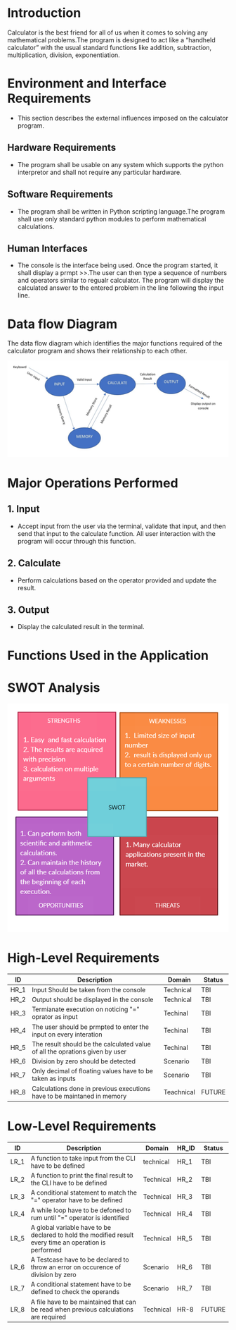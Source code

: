 # Introduction
Calculator is the best friend for all of us when it comes to solving any mathematical problems.The program is designed to act like a “handheld calculator” with the usual standard functions like addition, subtraction, multiplication, division, exponentiation.

# Environment and Interface Requirements
* This section describes the external influences imposed on the calculator program.

## Hardware Requirements
* The program shall be usable on any system which supports the python interpretor and shall not require any particular hardware.

## Software Requirements
* The program shall be written in Python scripting language.The program shall use only standard python  modules to perform mathematical calculations.

## Human Interfaces
* The console is the interface being used. Once the program started, it shall display a prmpt >>.The user can then type a sequence of numbers and operators similar to regualr calculator. The program will display the calculated answer to the entered problem in the line following the input line.

# Data flow Diagram
 The data flow diagram which identifies the major functions required of the calculator program and shows their relationship to each other.

 ![](dataflow.jpg)

 # Major Operations Performed

 ## 1. Input
 * Accept input from the user via the terminal, validate that input, and then send that input to the calculate function. All user interaction with the program will occur through this function.

 ## 2. Calculate
 * Perform calculations based on the operator provided and update the result.

 ## 3. Output
 * Display the calculated result in the terminal.

 # Functions Used in the Application

 # SWOT Analysis

 ![](SWOT.png)

 # High-Level Requirements

 |ID|Description|Domain|Status|
 |--|-----------|------|------|
 |HR_1|Input Should be taken from the console|Technical|TBI|
 |HR_2|Output should be displayed in the console|Technical|TBI|
 |HR_3|Termianate execution on noticing "=" oprator as input|Techinal|TBI|
 |HR_4|The user should be prmpted to enter the input on every interation|Techinal|TBI|
 |HR_5|The result should be the calculated value of all the oprations given by user|Techinal|TBI|
 |HR_6|Division by zero should be detected|Scenario|TBI|
 |HR_7|Only decimal of floating values have to be taken as inputs|Scenario|TBI|
 |HR_8|Calculations done in previous executions have to be maintaned in memory|Teachnical|FUTURE|

 # Low-Level Requirements

 |ID|Description|Domain|HR_ID|Status|
 |--|-----------|------|-----|------|
 |LR_1|A function to take input from the CLI have to be defined|technical|HR_1|TBI|
 |LR_2|A function to print the final result to the CLI have to be defined|Technical|HR_2|TBI|
 |LR_3|A conditional statement to match the "=" operator have to be defined|Technical|HR_3|TBI|
 |LR_4|A while loop have to be defoned to rum until "=" operator is identified|Technical|HR_4|TBI|
 |LR_5|A global variable have to be declared to hold the modified result every time an operation is performed|Technical|HR_5|TBI|
 |LR_6|A Testcase have to be declared to throw an error on occurence of division by zero|Scenario|HR_6|TBI|
 |LR_7|A conditional statement have to be defined to check the operands|Scenario|HR_7|TBI|
 |LR_8|A file have to be maintained that can be read when previous calculations are required|Technical|HR-8|FUTURE|